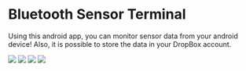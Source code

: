 # Bluetooth Sensor Terminal

Using this android app, you can monitor sensor data from your android device!
Also, it is possible to store the data in your DropBox account.


![](https://dl.dropboxusercontent.com/s/h2zjvyhys9eqdzq/0.png?)
![](https://dl.dropboxusercontent.com/s/eu585l2501y8a0r/1.png?dl=0)
![](https://dl.dropboxusercontent.com/s/b6mrijnviofd7b2/2.png?dl=0)
![](https://dl.dropboxusercontent.com/s/0w02lk4y3dxcw8a/4.png?dl=0)
